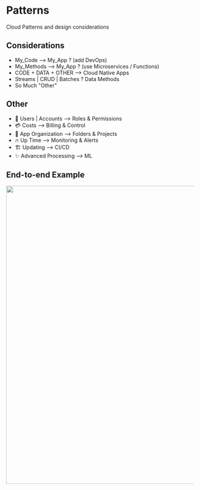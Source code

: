 # Patterns

Cloud Patterns and design considerations

## Considerations
- My_Code --> My_App ? (add DevOps)
- My_Methods --> My_App ? (use Microservices / Functions)
- CODE + DATA + OTHER --> Cloud Native Apps
- Streams | CRUD | Batches ? Data Methods
- So Much "Other"

## Other

- 🔐 Users | Accounts --> Roles & Permissions
- 💳 Costs --> Billing & Control
- 📁 App Organization --> Folders & Projects
- 🔥 Up Time --> Monitoring & Alerts
- 🏗️ Updating --> CI/CD
- ✨ Advanced Processing --> ML


## End-to-end Example

<img src="https://github.com/lynnlangit/learning-cloud/blob/master/patterns/modern-cloud-arch.png" width=800>
